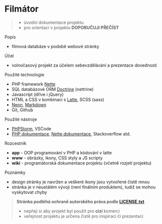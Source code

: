 # Filmátor
> - úvodní dokumentace projektu
> - pro orientaci v projektu **DOPORUČUJI PŘEČÍST**

Popis
- filmová databáze v podobě webové stránky

Účel
- volnočasový projekt za účelem sebevzdělávání a prezentace dovedností

Použité technologie
- PHP framework [Nette](https://nette.org/cs/)
- SQL databázové ORM [Doctrine](https://www.doctrine-project.org/) (nettrine)
- Javascript (dříve i jQuery)
- HTML a CSS v kombinaci s [Latte](https://latte.nette.org/cs/), SCSS (sass)
- [Neon](https://doc.nette.org/cs/neon/format), [Markdown](https://www.markdownguide.org/)
- Git, Github

Použité nástroje
- [PHPStorm](https://www.jetbrains.com/phpstorm/), VSCode
- [PHP dokumentace](https://www.php.net/), [Nette dokumentace](https://doc.nette.org/), Stackoverflow atd.

Rozcestník
- **app** - OOP programování v PHP a kódování v latte
- **www** - obrázky, ikony, CSS styly a JS scripty
- **wiki** - programátorská dokumentace projektu (včetně rozjetí projektu)

Poznámky
- design stránky je navržen a veškeré ikony jsou vytvořené čistě mnou
- stránka je v neustálém vývoji (není finálním produktem), tudiž se mohou vyskytovat chyby

> **Stránka podléhá ochraně autorského práva podle [LICENSE.txt](https://github.com/filipmachala88/Moviebase/blob/main/LICENSE.txt)**
> - nepřeji si aby projekt byl použit pro **cizí** komerci
> - veřejnost projektu je určena čistě pro inspiraci či prezentaci
